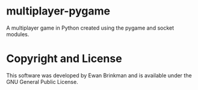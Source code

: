 # multiplayer-pygame
A multiplayer game in Python created using the pygame and socket modules.

# Copyright and License
This software was developed by Ewan Brinkman and is available under the GNU General Public License.
